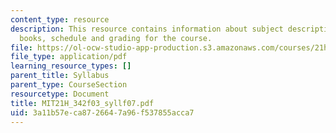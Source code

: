 ```yaml
---
content_type: resource
description: This resource contains information about subject description, assignments,
  books, schedule and grading for the course.
file: https://ol-ocw-studio-app-production.s3.amazonaws.com/courses/21h-342-the-royal-family-fall-2003/3a11b57eca8726647a96f537855acca7_MIT21H_342f03_syllf07.pdf
file_type: application/pdf
learning_resource_types: []
parent_title: Syllabus
parent_type: CourseSection
resourcetype: Document
title: MIT21H_342f03_syllf07.pdf
uid: 3a11b57e-ca87-2664-7a96-f537855acca7
---
```

